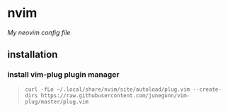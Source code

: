 # nvim
_My neovim config file_

## installation
### install vim-plug plugin manager

> ``curl -fLo ~/.local/share/nvim/site/autoload/plug.vim --create-dirs https://raw.githubusercontent.com/junegunn/vim-plug/master/plug.vim``
